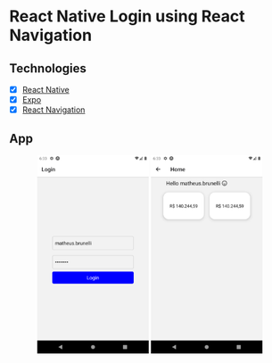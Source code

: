 # React Native Login using React Navigation
## Technologies
- [x] [React Native](https://reactnative.dev/)
- [x] [Expo](https://expo.io/)
- [x] [React Navigation](https://reactnavigation.org/docs/getting-started/)

## App

<section align="center">
  <section>
    <img src="./assets/screen1.png" width="200">
    <img src="./assets/screen2.png" width="200">
  </section>
</section>
